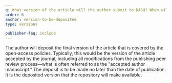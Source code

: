 ```yaml
---
q: What version of the article will the author submit to DASH? When will it be provided?
order: 6
anchor: version-to-be-deposited
type: versions

publisher-faq: include
---
```

The author will deposit the final version of the article that is covered by the open-access policies. Typically, this would be the version of the article accepted by the journal, including all modifications from the publishing peer review process—what is often referred to as the "accepted author manuscript." The deposit is to be made no later than the date of publication. It is the deposited version that the repository will make available.
